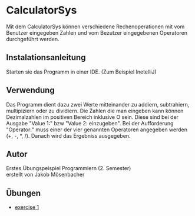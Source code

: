 # CalculatorSys
Mit dem CalculatorSys können verschiedene Rechenoperationen mit vom Benutzer eingegeben Zahlen und vom Bezutzer eingegebenen Operatoren durchgeführt werden.

## Instalationsanleitung
Starten sie das Programm in einer IDE. (Zum Beispiel InetelliJ)

## Verwendung
Das Programm dient dazu zwei Werte mitteinander zu addiern, subtrahiern, multipiziern oder zu dividiern. Die Zahlen die man eingeben kann können Dezimalzahlen im positiven Bereich inklusive O sein. Diese sind bei der Ausgabe "Value 1:" bzw "Value 2: einzugeben". Bei der Aufforderung "Operator:" muss einer der vier genannten Operatoren angegeben werden (+, -, *, /). Danach wird das Ergebniss ausgegeben.

## Autor
Erstes Übungspeispiel Programmiern  (2. Semester)  
erstellt von Jakob Mösenbacher

## Übungen
* [exercise 1](/exercise1.md)